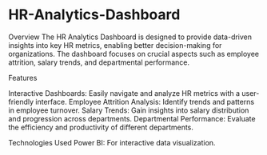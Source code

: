 # HR-Analytics-Dashboard

Overview
The HR Analytics Dashboard is designed to provide data-driven insights into key HR metrics, enabling better decision-making for organizations. The dashboard focuses on crucial aspects such as employee attrition, salary trends, and departmental performance.

Features

Interactive Dashboards: Easily navigate and analyze HR metrics with a user-friendly interface.
Employee Attrition Analysis: Identify trends and patterns in employee turnover.
Salary Trends: Gain insights into salary distribution and progression across departments.
Departmental Performance: Evaluate the efficiency and productivity of different departments.

Technologies Used
Power BI: For interactive data visualization.

